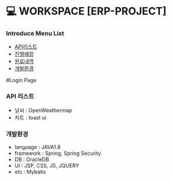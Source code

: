 # :computer: WORKSPACE [ERP-PROJECT]

### Introduce Menu List

 * [API리스트](#API-리스트)
 * [진행예정](#진행예정)
 * [완료내역](#완료내역)
 * [개발환경](#개발환경)
 
#Login Page
 
 ### API 리스트
  - 날씨 : OpenWeathermap
  - 차트 : toast ui
 ### 개발환경
  - language : JAVA1.8
  - framework : Spring, Spring Security
  - DB : OracleDB
  - UI : JSP, CSS, JS, JQUERY
  - etc : Mybatis
